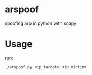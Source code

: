 # arspoof
spoofing arp in python with scapy

# Usage
run:
```
./arspoof.py <ip_target> <ip_victim>
```